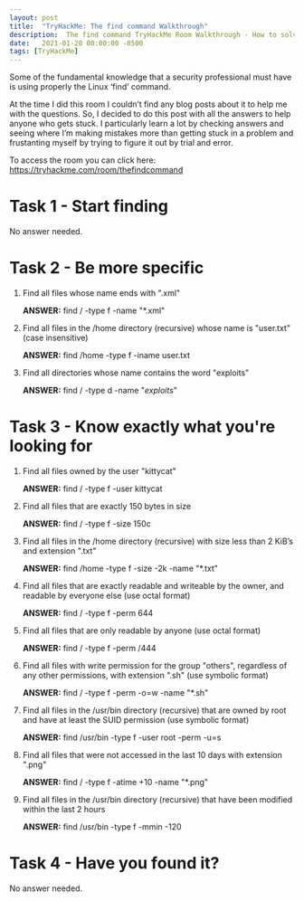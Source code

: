 ```yaml
---
layout: post
title:  "TryHackMe: The find command Walkthrough"
description:  The find command TryHackMe Room Walkthrough - How to solve it.
date:   2021-01-20 00:00:00 -0500
tags: [TryHackMe]
---
```

Some of the fundamental knowledge that a security professional must have is using properly the Linux ‘find’ command.

At the time I did this room I couldn’t find any blog posts about it to help me with the questions. So, I decided to do this post with all the answers to help anyone who gets stuck. I particularly learn a lot by checking answers and seeing where I’m making mistakes more than getting stuck in a problem and frustanting myself by trying to figure it out by trial and error.

To access the room you can click here: <a href="https://tryhackme.com/room/thefindcommand" target="_blank">https://tryhackme.com/room/thefindcommand</a>
# Task 1 - Start finding

No answer needed.

# Task 2 - Be more specific

1. Find all files whose name ends with ".xml"

    **ANSWER:** find / -type f -name "*.xml"

2. Find all files in the /home directory (recursive) whose name is "user.txt" (case insensitive)

    **ANSWER:** find /home -type f -iname user.txt

3. Find all directories whose name contains the word "exploits"

    **ANSWER:** find / -type d -name "*exploits*"

# Task 3 - Know exactly what you're looking for

1. Find all files owned by the user "kittycat"

    **ANSWER:** find / -type f -user kittycat

2. Find all files that are exactly 150 bytes in size

    **ANSWER:** find / -type f -size 150c

3. Find all files in the /home directory (recursive) with size less than 2 KiB’s and extension ".txt"

    **ANSWER:** find /home -type f -size -2k -name "*.txt"

4. Find all files that are exactly readable and writeable by the owner, and readable by everyone else (use octal format)

    **ANSWER:** find / -type f -perm 644

5. Find all files that are only readable by anyone (use octal format)

    **ANSWER:** find / -type f -perm /444

6. Find all files with write permission for the group "others", regardless of any other permissions, with extension ".sh" (use symbolic format)

    **ANSWER:** find / -type f -perm -o=w -name "*.sh"

7. Find all files in the /usr/bin directory (recursive) that are owned by root and have at least the SUID permission (use symbolic format)

    **ANSWER:** find /usr/bin -type f -user root -perm -u=s

8. Find all files that were not accessed in the last 10 days with extension ".png"

    **ANSWER:** find / -type f -atime +10 -name "*.png"

9. Find all files in the /usr/bin directory (recursive) that have been modified within the last 2 hours

    **ANSWER:** find /usr/bin -type f -mmin -120

# Task 4 - Have you found it?

No answer needed.